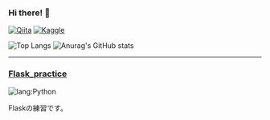 ### Hi there! 👋

[![Qiita](https://img.shields.io/badge/Qiita-Link%20to%20Qiita-brightgreen?logo=qiita)](https://qiita.com/naoya_ok)
[![Kaggle](https://img.shields.io/badge/Kaggle-blue?logo=kaggle)]([https://qiita.com/naoya_ok](https://www.kaggle.com/yakinoki/code))

<!--
**yakinoki/yakinoki** is a ✨ _special_ ✨ repository because its `README.md` (this file) appears on your GitHub profile.

Here are some ideas to get you started:

- 🔭 I’m currently working on ...
- 🌱 I’m currently learning ...
- 👯 I’m looking to collaborate on ...
- 🤔 I’m looking for help with ...
- 💬 Ask me about ...
- 📫 How to reach me: ...
- 😄 Pronouns: ...
- ⚡ Fun fact: ...
-->


![Top Langs](https://github-readme-stats.vercel.app/api/top-langs/?username=yakinoki&layout=compact) ![Anurag's GitHub stats](https://github-readme-stats.vercel.app/api?username=yakinoki)

---

### [Flask_practice](https://github.com/yakinoki/Flask_practice)

![lang:Python](https://img.shields.io/badge/language-Python-1A6CB3)

Flaskの練習です。

